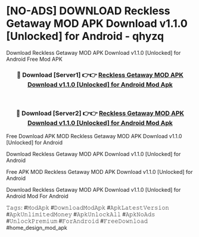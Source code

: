 # [NO-ADS] DOWNLOAD Reckless Getaway MOD APK Download v1.1.0 [Unlocked] for Android - qhyzq
Download Reckless Getaway MOD APK Download v1.1.0 [Unlocked] for Android Free Mod APK

<div align="center">
<h3>🔴 Download [Server1] 👉👉 <a href="https://apk-comot.site?title=Reckless_Getaway_MOD_APK_Download_v1.1.0_[Unlocked]_for_Android">Reckless Getaway MOD APK Download v1.1.0 [Unlocked] for Android Mod Apk</a></h3><br>

<h3>🔴 Download [Server2] 👉👉 <a href="https://apk-comot.site?title=Reckless_Getaway_MOD_APK_Download_v1.1.0_[Unlocked]_for_Android">Reckless Getaway MOD APK Download v1.1.0 [Unlocked] for Android Mod Apk</a></h3>
</div>


Free Download APK MOD Reckless Getaway MOD APK Download v1.1.0 [Unlocked] for Android

Download Reckless Getaway MOD APK Download v1.1.0 [Unlocked] for Android 

Free APK MOD Reckless Getaway MOD APK Download v1.1.0 [Unlocked] for Android 

Download Reckless Getaway MOD APK Download v1.1.0 [Unlocked] for Android Mod For Android

𝚃𝚊𝚐𝚜: #𝙼𝚘𝚍𝙰𝚙𝚔 #𝙳𝚘𝚠𝚗𝚕𝚘𝚊𝚍𝙼𝚘𝚍𝙰𝚙𝚔 #𝙰𝚙𝚔𝙻𝚊𝚝𝚎𝚜𝚝𝚅𝚎𝚛𝚜𝚒𝚘𝚗 #𝙰𝚙𝚔𝚄𝚗𝚕𝚒𝚖𝚒𝚝𝚎𝚍𝙼𝚘𝚗𝚎𝚢 #𝙰𝚙𝚔𝚄𝚗𝚕𝚘𝚌𝚔𝙰𝚕𝚕 #𝙰𝚙𝚔𝙽𝚘𝙰𝚍𝚜 #𝚄𝚗𝚕𝚘𝚌𝚔𝙿𝚛𝚎𝚖𝚒𝚞𝚖 #𝙵𝚘𝚛𝙰𝚗𝚍𝚛𝚘𝚒𝚍 #𝙵𝚛𝚎𝚎𝙳𝚘𝚠𝚗𝚕𝚘𝚊𝚍 #home_design_mod_apk